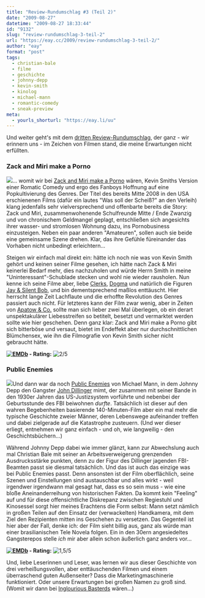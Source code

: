 ```yaml
---
title: "Review-Rundumschlag #3 (Teil 2)"
date: "2009-08-27"
datetime: "2009-08-27 18:33:44"
id: "9132"
slug: "review-rundumschlag-3-teil-2"
url: "https://eay.cc/2009/review-rundumschlag-3-teil-2/"
author: "eay"
format: "post"
tags:
  - christian-bale
  - filme
  - geschichte
  - johnny-depp
  - kevin-smith
  - kinolog
  - michael-mann
  - romantic-comedy
  - sneak-preview
meta:
  - yourls_shorturl: "https://eay.li/uu"
---
```


Und weiter geht's mit dem [dritten Review-Rundumschlag](//eay.cc/2009/review-rundumschlag-3-teil-1/), der ganz - wir erinnern uns - im Zeichen von Filmen stand, die meine Erwartungen nicht erfüllten.

### Zack and Miri make a Porno

![](https://eay.cc/uploads/2009/zackandmiri.jpg)... womit wir bei [Zack and Miri make a Porno](http://www.imdb.com/title/tt1007028/) wären, Kevin Smiths Version einer Romatic Comedy und ergo des Fanboys Hoffnung auf eine Popkultivierung des Genres. Der Titel des bereits Mitte 2008 in den USA erschienenen Films (dafür ein lautes "Was soll der Scheiß?" an den Verleih) klang jedenfalls sehr vielversprechend und offenbarte bereits die Story: Zack und Miri, zusammenwohenende Schulfreunde Mitte / Ende Zwanzig und von chronischem Geldmangel geplagt, entschließen sich angesichts ihrer wasser- und stromlosen Wohnung dazu, ins Pornobusiness einzusteigen. Neben ein paar anderen "Amateuren", sollen auch sie beide eine gemeinsame Szene drehen. Klar, das ihre Gefühle füreinander das Vorhaben nicht unbedingt erleichtern...

Steigen wir einfach mal direkt ein: hätte ich noch nie was von Kevin Smith gehört und keinen seiner Filme gesehen, ich hätte nach Zack & Miri keinerlei Bedarf mehr, dies nachzuholen und würde Herrn Smith in meine "Uninteressant"-Schublade stecken und wohl nie wieder rausholen. Nun kenne ich seine Filme aber, liebe [Clerks](http://www.amazon.de/exec/obidos/ASIN/B0019LZIEC/eayznet-21), [Dogma](http://www.amazon.de/exec/obidos/ASIN/B00004ZEFW/eayznet-21) und natürlich die Figuren [Jay & Silent Bob](//eay.cc/2009/gif-der-woche-26/), und bin dementsprechend maßlos enttäuscht. Hier herrscht lange Zeit Lachflaute und die erhoffte Revolution des Genres passiert auch nicht. Für letzteres kann der Film zwar wenig, aber in Zeiten von [Apatow & Co.](//eay.cc/tag/judd-apatow/) sollte man sich lieber zwei Mal überlegen, ob ein derart unspektakulärer Liebesstreifen so betitelt, besetzt und vermarktet werden sollte wie hier geschehen. Denn ganz klar: Zack and Miri make a Porno gibt sich bitterböse und versaut, bietet im Endeffekt aber nur durchschnittlichen Blümchensex, wie ihn die Filmografie von Kevin Smith sicher nicht gebraucht hätte.

 **[![EMDb](/uploads/pages/emdb/emdb_mini.gif)](http://eay.cc/emdb/) - Rating:** ![2/5](/uploads/pages/emdb/s_2.gif)

### Public Enemies

![](https://eay.cc/uploads/2009/publicenemies.jpg)Und dann war da noch [Public Enemies](http://www.imdb.com/title/tt1152836/) von Michael Mann, in dem Johnny Depp den Gangster [John Dillinger](http://de.wikipedia.org/wiki/John_Dillinger) mimt, der zusammen mit seiner Bande in den 1930er Jahren das US-Justizsystem vorführte und nebenbei der Geburtsstunde des FBI beiwohnen _durfte_. Tatsächlich ist dieser auf den wahren Begebenheiten basierende 140-Minuten-Film aber ein mal mehr die typische Geschichte zweier Männer, deren Lebenswege aufeinander treffen und dabei zielgerade auf die Katastrophe zusteuern. (Und wer dieser erliegt, entnehmen wir ganz einfach - und oh, wie langweilig - den Geschichtsbüchern...)

Während Johnny Depp dabei wie immer glänzt, kann zur Abwechslung auch mal Christian Bale mit seiner an Arbeitsverweigerung grenzenden Ausdrucksstärke punkten, denn zu der Figur des Dillinger jagenden FBI-Beamten passt sie diesmal tatsächlich. Und das ist auch das einzige was bei Public Enemies passt. Denn ansonsten ist der Film oberflächlich, seine Szenen und Einstellungen sind austauschbar und alles wirkt - weil irgendwer irgendwann mal gesagt hat, dass es so sein muss - wie eine bloße Aneinanderreihung von historischen Fakten. Da kommt kein "Feeling" auf und für diese offensichtliche Diskrepanz zwischen Regiestuhl und Kinosessel sorgt hier meines Erachtens die Form selbst: Mann setzt nämlich in großen Teilen auf den Einsatz der (verwackelten) Handkamera, mit dem Ziel den Rezipienten mitten ins Geschehen zu versetzen. Das Gegenteil ist hier aber der Fall, denke ich: der Film sieht billig aus, ganz als würde man einer brasilianischen Tele Novela folgen. Ein in den 30ern angesiedeltes Gangsterepos stelle _ich_ mir aber allein schon äußerlich ganz anders vor...

 **[![EMDb](/uploads/pages/emdb/emdb_mini.gif)](http://eay.cc/emdb/) - Rating:** ![1,5/5](/uploads/pages/emdb/s_1-5.gif)

Und, liebe Leserinnen und Leser, was lernen wir aus dieser Geschichte von drei verheißungsvollen, aber enttäuschenden Filmen und einem überraschend guten Außenseiter? Dass die Marketingmaschinerie funktioniert. Oder unsere Erwartungen bei großen Namen zu groß sind. (Womit wir dann bei [Inglourious Basterds](//eay.cc/2009/inglourious-basterds-review/) wären...)
